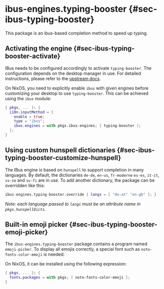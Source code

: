 # ibus-engines.typing-booster {#sec-ibus-typing-booster}

This package is an ibus-based completion method to speed up typing.

## Activating the engine {#sec-ibus-typing-booster-activate}

IBus needs to be configured accordingly to activate `typing-booster`. The configuration depends on the desktop manager in use. For detailed instructions, please refer to the [upstream docs](https://mike-fabian.github.io/ibus-typing-booster/).

On NixOS, you need to explicitly enable `ibus` with given engines before customizing your desktop to use `typing-booster`. This can be achieved using the `ibus` module:

```nix
{ pkgs, ... }: {
  i18n.inputMethod = {
    enable = true;
    type = "ibus";
    ibus.engines = with pkgs.ibus-engines; [ typing-booster ];
  };
}
```

## Using custom hunspell dictionaries {#sec-ibus-typing-booster-customize-hunspell}

The IBus engine is based on `hunspell` to support completion in many languages. By default, the dictionaries `de-de`, `en-us`, `fr-moderne` `es-es`, `it-it`, `sv-se` and `sv-fi` are in use. To add another dictionary, the package can be overridden like this:

```nix
ibus-engines.typing-booster.override { langs = [ "de-at" "en-gb" ]; }
```

_Note: each language passed to `langs` must be an attribute name in `pkgs.hunspellDicts`._

## Built-in emoji picker {#sec-ibus-typing-booster-emoji-picker}

The `ibus-engines.typing-booster` package contains a program named `emoji-picker`. To display all emojis correctly, a special font such as `noto-fonts-color-emoji` is needed:

On NixOS, it can be installed using the following expression:

```nix
{ pkgs, ... }: {
  fonts.packages = with pkgs; [ noto-fonts-color-emoji ];
}
```
